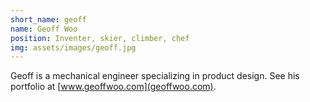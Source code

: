 ```yaml
---
short_name: geoff
name: Geoff Woo
position: Inventer, skier, climber, chef
img: assets/images/geoff.jpg
---
```

Geoff is a mechanical engineer specializing in product design. See his portfolio at [www.geoffwoo.com](geoffwoo.com).